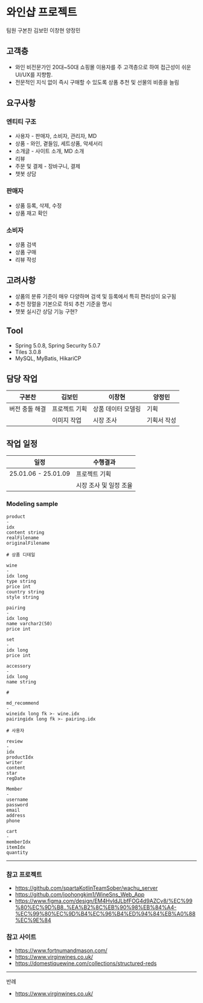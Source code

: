 # 와인샵 프로젝트
<!-- TODO: 팀명, 프로젝트명 변경 -->

팀원
구본찬
김보민
이창현
양정민

## 고객층

* 와인 비전문가인 20대~50대 쇼핑몰 이용자를 주 고객층으로 하여 접근성이 쉬운 UI/UX를 지향함.
* 전문적인 지식 없이 즉시 구매할 수 있도록 상품 추천 및 선물의 비중을 늘림


## 요구사항

### 엔티티 구조

* 사용자 - 판매자, 소비자, 관리자, MD
* 상품 - 와인, 곁들임, 세트상품, 악세서리
* 소개글 - 사이트 소개, MD 소개
* 리뷰
* 주문 및 결제 - 장바구니, 결제
* 챗봇 상담

### 판매자

* 상품 등록, 삭제, 수정
* 상품 재고 확인

### 소비자

* 상품 검색
* 상품 구매
* 리뷰 작성

## 고려사항

* 상품의 분류 기준이 매우 다양하며 검색 및 등록에서 특히 편리성이 요구됨
* 추천 정렬을 기본으로 하되 추천 기준을 명시
* 챗봇 실시간 상담 기능 구현?

## Tool

* Spring 5.0.8, Spring Security 5.0.7
* Tiles 3.0.8
* MySQL, MyBatis, HikariCP

## 담당 작업

| 구본찬 | 김보민 | 이창현 | 양정민 |
| --- | --- | --- | --- |
| 버전 충돌 해결 | 프로젝트 기획 | 상품 데이터 모델링 | 기획 |
|  | 이미지 작업 | 시장 조사 | 기획서 작성 |

## 작업 일정

| 일정 | 수행결과 |
| --- | --- |
| 25.01.06 - 25.01.09 | 프로젝트 기획 |
| | 시장 조사 및 일정 조율 |


### Modeling sample
```
product
-
idx
content string
realFilename
originalFilename

# 상품 디테일

wine
-
idx long
type string
price int
country string
style string

pairing
-
idx long
name varchar2(50)
price int

set
-
idx long
price int

accessory
-
idx long
name string

#

md_recommend
-
wineidx long fk >- wine.idx
pairingidx long fk >- pairing.idx

# 사용자

review
-
idx 
productIdx
writer
content
star
regDate

Member
-
username
password
email
address
phone

cart
-
memberIdx
itemIdx
quantity

```
---

### 참고 프로젝트

- https://github.com/spartaKotlinTeamSober/wachu_server
- https://github.com/joohongkim1/WineSns_Web_App
- https://www.figma.com/design/EM4HvIdJLbfFOG4d9AZCv8/%EC%99%80%EC%9D%B8..%EA%B2%8C%EB%90%98%EB%84%A4-%EC%99%80%EC%9D%B4%EC%96%B4%ED%94%84%EB%A0%88%EC%9E%84

### 참고 사이트

- https://www.fortnumandmason.com/
- https://www.virginwines.co.uk/
- https://domestiquewine.com/collections/structured-reds

---
반례
- https://www.virginwines.co.uk/
